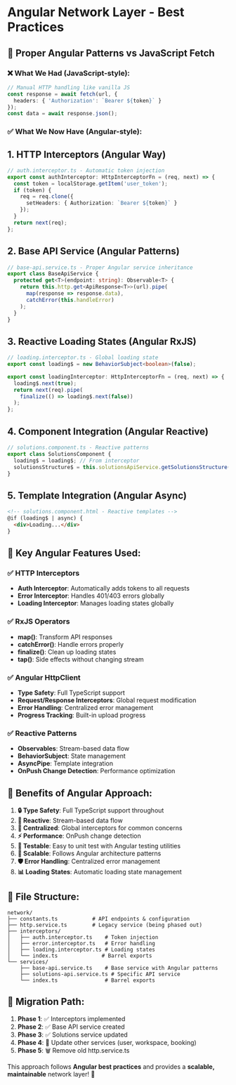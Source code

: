 # Angular Network Layer - Best Practices

## 🎯 **Proper Angular Patterns vs JavaScript Fetch**

### **❌ What We Had (JavaScript-style):**
```typescript
// Manual HTTP handling like vanilla JS
const response = await fetch(url, {
  headers: { 'Authorization': `Bearer ${token}` }
});
const data = await response.json();
```

### **✅ What We Now Have (Angular-style):**

## **1. HTTP Interceptors (Angular Way)**
```typescript
// auth.interceptor.ts - Automatic token injection
export const authInterceptor: HttpInterceptorFn = (req, next) => {
  const token = localStorage.getItem('user_token');
  if (token) {
    req = req.clone({
      setHeaders: { Authorization: `Bearer ${token}` }
    });
  }
  return next(req);
};
```

## **2. Base API Service (Angular Patterns)**
```typescript
// base-api.service.ts - Proper Angular service inheritance
export class BaseApiService {
  protected get<T>(endpoint: string): Observable<T> {
    return this.http.get<ApiResponse<T>>(url).pipe(
      map(response => response.data),
      catchError(this.handleError)
    );
  }
}
```

## **3. Reactive Loading States (Angular RxJS)**
```typescript
// loading.interceptor.ts - Global loading state
export const loading$ = new BehaviorSubject<boolean>(false);

export const loadingInterceptor: HttpInterceptorFn = (req, next) => {
  loading$.next(true);
  return next(req).pipe(
    finalize(() => loading$.next(false))
  );
};
```

## **4. Component Integration (Angular Reactive)**
```typescript
// solutions.component.ts - Reactive patterns
export class SolutionsComponent {
  loading$ = loading$; // From interceptor
  solutionsStructure$ = this.solutionsApiService.getSolutionsStructure();
}
```

## **5. Template Integration (Angular Async)**
```html
<!-- solutions.component.html - Reactive templates -->
@if (loading$ | async) {
  <div>Loading...</div>
}
```

## **🔧 Key Angular Features Used:**

### **✅ HTTP Interceptors**
- **Auth Interceptor**: Automatically adds tokens to all requests
- **Error Interceptor**: Handles 401/403 errors globally
- **Loading Interceptor**: Manages loading states globally

### **✅ RxJS Operators**
- **map()**: Transform API responses
- **catchError()**: Handle errors properly
- **finalize()**: Clean up loading states
- **tap()**: Side effects without changing stream

### **✅ Angular HttpClient**
- **Type Safety**: Full TypeScript support
- **Request/Response Interceptors**: Global request modification
- **Error Handling**: Centralized error management
- **Progress Tracking**: Built-in upload progress

### **✅ Reactive Patterns**
- **Observables**: Stream-based data flow
- **BehaviorSubject**: State management
- **AsyncPipe**: Template integration
- **OnPush Change Detection**: Performance optimization

## **🚀 Benefits of Angular Approach:**

1. **🔒 Type Safety**: Full TypeScript support throughout
2. **🔄 Reactive**: Stream-based data flow
3. **🎯 Centralized**: Global interceptors for common concerns
4. **⚡ Performance**: OnPush change detection
5. **🧪 Testable**: Easy to unit test with Angular testing utilities
6. **📱 Scalable**: Follows Angular architecture patterns
7. **🛡️ Error Handling**: Centralized error management
8. **📊 Loading States**: Automatic loading state management

## **📁 File Structure:**
```
network/
├── constants.ts           # API endpoints & configuration
├── http.service.ts        # Legacy service (being phased out)
├── interceptors/
│   ├── auth.interceptor.ts    # Token injection
│   ├── error.interceptor.ts   # Error handling
│   ├── loading.interceptor.ts # Loading states
│   └── index.ts              # Barrel exports
└── services/
    ├── base-api.service.ts    # Base service with Angular patterns
    ├── solutions-api.service.ts # Specific API service
    └── index.ts               # Barrel exports
```

## **🎯 Migration Path:**
1. **Phase 1**: ✅ Interceptors implemented
2. **Phase 2**: ✅ Base API service created
3. **Phase 3**: ✅ Solutions service updated
4. **Phase 4**: 🔄 Update other services (user, workspace, booking)
5. **Phase 5**: 🗑️ Remove old http.service.ts

This approach follows **Angular best practices** and provides a **scalable, maintainable** network layer! 🎉 